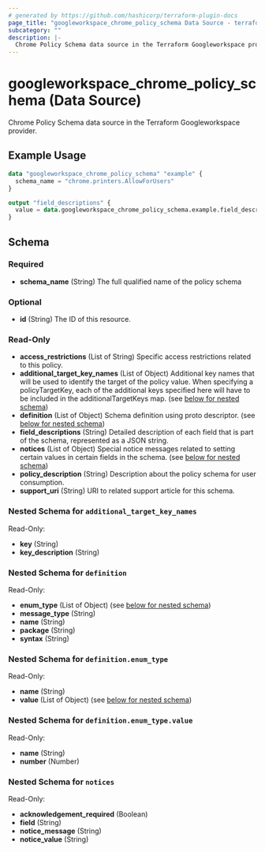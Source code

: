 ```yaml
---
# generated by https://github.com/hashicorp/terraform-plugin-docs
page_title: "googleworkspace_chrome_policy_schema Data Source - terraform-provider-googleworkspace"
subcategory: ""
description: |-
  Chrome Policy Schema data source in the Terraform Googleworkspace provider.
---
```


# googleworkspace_chrome_policy_schema (Data Source)

Chrome Policy Schema data source in the Terraform Googleworkspace provider.

## Example Usage

```terraform
data "googleworkspace_chrome_policy_schema" "example" {
  schema_name = "chrome.printers.AllowForUsers"
}

output "field_descriptions" {
  value = data.googleworkspace_chrome_policy_schema.example.field_descriptions
}
```

<!-- schema generated by tfplugindocs -->
## Schema

### Required

- **schema_name** (String) The full qualified name of the policy schema

### Optional

- **id** (String) The ID of this resource.

### Read-Only

- **access_restrictions** (List of String) Specific access restrictions related to this policy.
- **additional_target_key_names** (List of Object) Additional key names that will be used to identify the target of the policy value. When specifying a policyTargetKey, each of the additional keys specified here will have to be included in the additionalTargetKeys map. (see [below for nested schema](#nestedatt--additional_target_key_names))
- **definition** (List of Object) Schema definition using proto descriptor. (see [below for nested schema](#nestedatt--definition))
- **field_descriptions** (String) Detailed description of each field that is part of the schema, represented as a JSON string.
- **notices** (List of Object) Special notice messages related to setting certain values in certain fields in the schema. (see [below for nested schema](#nestedatt--notices))
- **policy_description** (String) Description about the policy schema for user consumption.
- **support_uri** (String) URI to related support article for this schema.

<a id="nestedatt--additional_target_key_names"></a>
### Nested Schema for `additional_target_key_names`

Read-Only:

- **key** (String)
- **key_description** (String)


<a id="nestedatt--definition"></a>
### Nested Schema for `definition`

Read-Only:

- **enum_type** (List of Object) (see [below for nested schema](#nestedobjatt--definition--enum_type))
- **message_type** (String)
- **name** (String)
- **package** (String)
- **syntax** (String)

<a id="nestedobjatt--definition--enum_type"></a>
### Nested Schema for `definition.enum_type`

Read-Only:

- **name** (String)
- **value** (List of Object) (see [below for nested schema](#nestedobjatt--definition--enum_type--value))

<a id="nestedobjatt--definition--enum_type--value"></a>
### Nested Schema for `definition.enum_type.value`

Read-Only:

- **name** (String)
- **number** (Number)




<a id="nestedatt--notices"></a>
### Nested Schema for `notices`

Read-Only:

- **acknowledgement_required** (Boolean)
- **field** (String)
- **notice_message** (String)
- **notice_value** (String)


